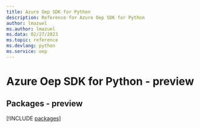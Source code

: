 ```yaml
---
title: Azure Oep SDK for Python
description: Reference for Azure Oep SDK for Python
author: lmazuel
ms.author: lmazuel
ms.data: 02/27/2023
ms.topic: reference
ms.devlang: python
ms.service: oep
---
```

# Azure Oep SDK for Python - preview
## Packages - preview
[!INCLUDE [packages](oep-index.md)]